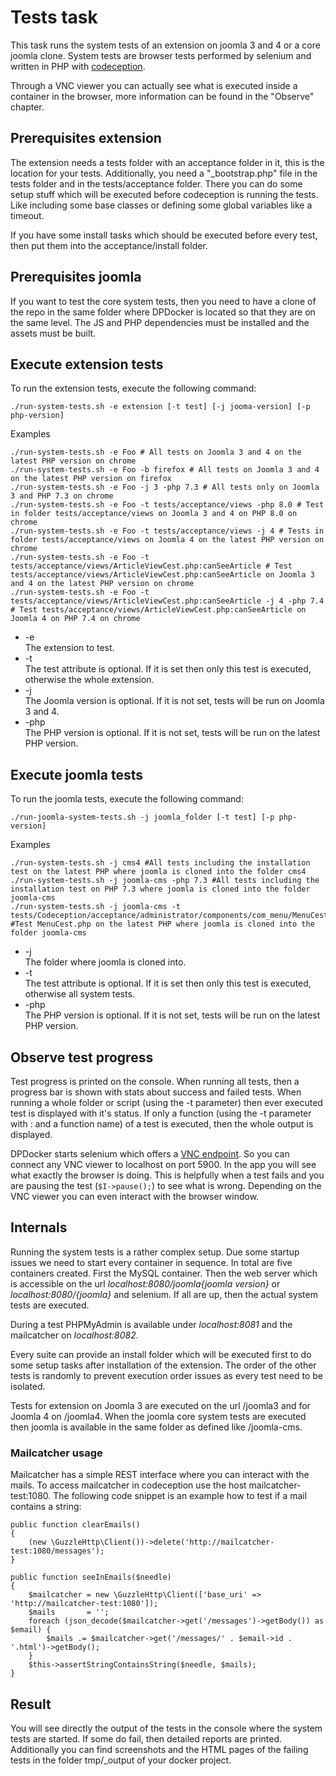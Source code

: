 # Tests task
This task runs the system tests of an extension on joomla 3 and 4 or a core joomla clone. System tests are browser tests performed by selenium and written in PHP with [codeception](https://codeception.com).

Through a VNC viewer you can actually see what is executed inside a container in the browser, more information can be found in the "Observe" chapter.

## Prerequisites extension
The extension needs a tests folder with an acceptance folder in it, this is the location for your tests. Additionally, you need a "_bootstrap.php" file in the tests folder and in the tests/acceptance folder. There you can do some setup stuff which will be executed before codeception is running the tests. Like including some base classes or defining some global variables like a timeout.

If you  have some install tasks which should be executed before every test, then put them into the acceptance/install folder.

## Prerequisites joomla
If you want to test the core system tests, then you need to have a clone of the repo in the same folder where DPDocker is located so that they are on the same level. The JS and PHP dependencies must be installed and the assets must be built. 

## Execute extension tests
To run the extension tests, execute the following command:

`./run-system-tests.sh -e extension [-t test] [-j jooma-version] [-p php-version]`

Examples

```
./run-system-tests.sh -e Foo # All tests on Joomla 3 and 4 on the latest PHP version on chrome
./run-system-tests.sh -e Foo -b firefox # All tests on Joomla 3 and 4 on the latest PHP version on firefox
./run-system-tests.sh -e Foo -j 3 -php 7.3 # All tests only on Joomla 3 and PHP 7.3 on chrome
./run-system-tests.sh -e Foo -t tests/acceptance/views -php 8.0 # Test in folder tests/acceptance/views on Joomla 3 and 4 on PHP 8.0 on chrome
./run-system-tests.sh -e Foo -t tests/acceptance/views -j 4 # Tests in folder tests/acceptance/views on Joomla 4 on the latest PHP version on chrome
./run-system-tests.sh -e Foo -t tests/acceptance/views/ArticleViewCest.php:canSeeArticle # Test tests/acceptance/views/ArticleViewCest.php:canSeeArticle on Joomla 3 and 4 on the latest PHP version on chrome
./run-system-tests.sh -e Foo -t tests/acceptance/views/ArticleViewCest.php:canSeeArticle -j 4 -php 7.4 # Test tests/acceptance/views/ArticleViewCest.php:canSeeArticle on Joomla 4 on PHP 7.4 on chrome
```

- -e  
  The extension to test.
- -t  
  The test attribute is optional. If it is set then only this test is executed, otherwise the whole extension.
- -j  
  The Joomla version is optional. If it is not set, tests will be run on Joomla 3 and 4.
- -php  
  The PHP version is optional. If it is not set, tests will be run on the latest PHP version.

## Execute joomla tests
To run the joomla tests, execute the following command:

`./run-joomla-system-tests.sh -j joomla_folder [-t test] [-p php-version]`

Examples

```
./run-system-tests.sh -j cms4 #All tests including the installation test on the latest PHP where joomla is cloned into the folder cms4
./run-system-tests.sh -j joomla-cms -php 7.3 #All tests including the installation test on PHP 7.3 where joomla is cloned into the folder joomla-cms
./run-system-tests.sh -j joomla-cms -t  tests/Codeception/acceptance/administrator/components/com_menu/MenuCest.php #Test MenuCest.php on the latest PHP where joomla is cloned into the folder joomla-cms
```

- -j  
  The folder where joomla is cloned into.
- -t  
  The test attribute is optional. If it is set then only this test is executed, otherwise all system tests.
- -php  
  The PHP version is optional. If it is not set, tests will be run on the latest PHP version.

## Observe test progress
Test progress is printed on the console. When running all tests, then a progress bar is shown with stats about success and failed tests. When running a whole folder or script (using the -t parameter) then ever executed test is displayed with it's status. If only a function (using the -t parameter with : and a function name) of a test is executed, then the whole output is displayed.

DPDocker starts selenium which offers a [VNC endpoint](https://github.com/SeleniumHQ/docker-selenium#quick-start). So you can connect any VNC viewer to localhost on port 5900. In the app you will see what exactly the browser is doing. This is helpfully when a test fails and you are pausing the test (`$I->pause();`) to see what is wrong. Depending on the VNC viewer you can even interact with the browser window.

## Internals
Running the system tests is a rather complex setup. Due some startup issues we need to start every container in sequence. In total are five containers created. First the MySQL container. Then the web server which is accessible on the url _localhost:8080/joomla{joomla version}_ or _localhost:8080/{joomla}_ and selenium. If all are up, then the actual system tests are executed.

During a test PHPMyAdmin is available under _localhost:8081_ and the mailcatcher on _localhost:8082_.

Every suite can provide an install folder which will be executed first to do some setup tasks after installation of the extension. The order of the other tests is randomly to prevent execution order issues as every test need to be isolated.

Tests for extension on Joomla 3 are executed on the url /joomla3 and for Joomla 4 on /joomla4. When the joomla core system tests are executed then joomla is available in the same folder as defined like /joomla-cms.

### Mailcatcher usage
Mailcatcher has a simple REST interface where you can interact with the mails. To access mailcatcher in codeception use the host mailcatcher-test:1080. The following code snippet is an example how to test if a mail contains a string:
 
```
public function clearEmails()
{
    (new \GuzzleHttp\Client())->delete('http://mailcatcher-test:1080/messages');
}

public function seeInEmails($needle)
{
    $mailcatcher = new \GuzzleHttp\Client(['base_uri' => 'http://mailcatcher-test:1080']);
    $mails       = '';
    foreach (json_decode($mailcatcher->get('/messages')->getBody()) as $email) {
        $mails .= $mailcatcher->get('/messages/' . $email->id . '.html')->getBody();
    }
    $this->assertStringContainsString($needle, $mails);
}
```

## Result
You will see directly the output of the tests in the console where the system tests are started. If some do fail, then detailed reports are printed. Additionally you can find screenshots and the HTML pages of the failing tests in the folder tmp/_output of your docker project.
